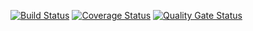 [![Build Status](https://travis-ci.org/seekerk/gtest.svg?branch=master)](https://travis-ci.org/seekerk/gtest)
[![Coverage Status](https://coveralls.io/repos/seekerk/gtest/badge.svg?branch=master)](https://coveralls.io/github/seekerk/gtest?branch=master)
[![Quality Gate Status](https://sonarcloud.io/api/project_badges/measure?project=NikonP_testing-task1&metric=alert_status)](https://sonarcloud.io/dashboard?id=NikonP_testing-task1)
